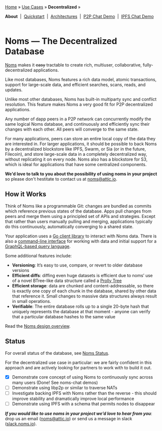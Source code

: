 [Home](../../README.md) » [Use Cases](../../README.md#use-cases) » **Decentralized** »

**About**&nbsp; | &nbsp;[Quickstart](quickstart.md)&nbsp; | &nbsp;[Architectures](architectures.md)&nbsp; | &nbsp;[P2P Chat Demo](demo-p2p-chat.md)&nbsp; | &nbsp;[IPFS Chat Demo](demo-ipfs-chat.md)
<br><br>
# Noms — The Decentralized Database

[Noms](http://noms.io) makes it ~~easy~~ tractable to create rich,
multiuser, collaborative, fully-decentralized applications.

Like most databases, Noms features a rich data model, atomic
transactions, support for large-scale data, and efficient searches,
scans, reads, and updates.

Unlike most other databases, Noms has built-in multiparty sync and
conflict resolution. This feature makes Noms a very good fit for P2P
decentralized applications.

Any number of dapp peers in a P2P network can
concurrently modify the same logical Noms database, and continuously
and efficiently sync their changes with each other. All peers will
converge to the same state.

For many applications, peers can store an entire local copy of the
data they are interested in. For larger applications, it should be
possible to back Noms by a decentralized blockstore like IPFS, Swarm,
or Sia (or in the future, Filecoin), and store large-scale data in a
completely decentralized way, without replicating it on every
node. Noms also has a blockstore for S3, which is ideal for
applications that have some centralized components.

**We'd love to talk to you about the possibility of using noms in your project** so please don't hestitate to contact us at [noms@attic.io](mailto:noms@attic.io). 

## How it Works

Think of Noms like a programmable Git: changes are bundled as commits
which reference previous states of the database. Apps pull changes
from peers and merge them using a principled set of APIs and
strategies. Except that rather than users manually pulling and
merging, applications typically do this continuously, automatically
converging to a shared state.

Your application uses a [Go client
library](https://github.com/attic-labs/noms/blob/master/doc/go-tour.md)
to interact with Noms data. There is also a [command-line
interface](https://github.com/attic-labs/noms/blob/master/doc/cli-tour.md)
for working with data and initial support for a [GraphQL-based query
language](https://github.com/attic-labs/noms/blob/master/go/ngql/README.md).

Some additional features include:
* **Versioning**: It’s easy to use, compare, or revert to older database versions
* **Efficient diffs**: diffing even huge datasets is efficient due to
  noms’ use of a novel BTree-like data structure called a [Prolly
  Tree](https://github.com/attic-labs/noms/blob/master/doc/intro.md#prolly-trees-probabilistic-b-trees)
* **Efficient storage**: data are chunked and content-addressable, so
  there is exactly one copy of each chunk in the database, shared by
  other data that reference it. Small changes to massive data
  structures always result in small operations.
* **Verifiable**: The entire database rolls up to a single 20-byte hash
 that uniquely represents the database at that moment - anyone can
 verify that a particular database hashes to the same value

Read the [Noms design overview](https://github.com/attic-labs/noms/blob/master/doc/decent/intro.md).

## Status

For overall status of the database, see [Noms Status](../../README.md#status).

For the decentralized use case in particular: we are fairly confident in this approach and are actively looking for partners to work with to build it out.

- [x] Demonstrate core concept of using Noms to continuously sync across many users (Done! See noms-chat demos)
- [ ] Demonstrate using libp2p or similar to traverse NATs
- [ ] Investigate backing IPFS with Noms rather than the reverse - this should improve stability and dramatically improve local performance
- [ ] Demonstrate using IPFS with a schema that permits nodes to disappear

**_If you would like to use noms in your project we’d love to hear from you_**:
drop us an email ([noms@attic.io](mailto:noms@attic.io)) or send us a
message in slack ([slack.noms.io](http://slack.noms.io)).
